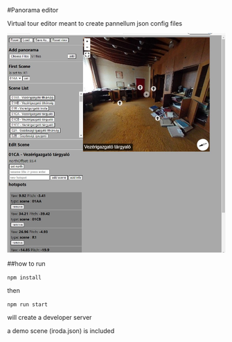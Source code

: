 #Panorama editor

Virtual tour editor meant to create pannellum json config files

![screenshot](Screenshot2.jpg)

##how to run

`npm install`

then

`npm run start`

will create a developer server

a demo scene (iroda.json) is included 
